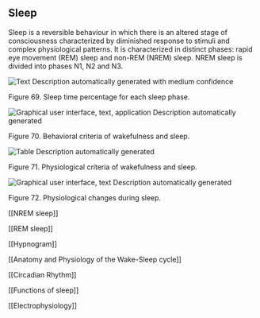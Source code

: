 ## Sleep

Sleep is a reversible behaviour in which there is an altered stage of consciousness characterized by diminished response to stimuli and complex physiological patterns. It is characterized in distinct phases: rapid eye movement (REM) sleep and non-REM (NREM) sleep. NREM sleep is divided into phases N1, N2 and N3.

![Text  Description automatically generated with medium confidence](<2 - Source Material/Masters/attachments/Text  Description automatically generated with medium confidence.png>)

Figure 69. Sleep time percentage for each sleep phase.

![Graphical user interface, text, application  Description automatically generated](<2 - Source Material/Masters/attachments/Graphical user interface text application  Description automatically generated.png>)

Figure 70. Behavioral criteria of wakefulness and sleep.

![Table  Description automatically generated](<2 - Source Material/Masters/attachments/Table  Description automatically generated.png>)

Figure 71. Physiological criteria of wakefulness and sleep.

![Graphical user interface, text  Description automatically generated](<2 - Source Material/Masters/attachments/Graphical user interface text  Description automatically generated.png>)

Figure 72. Physiological changes during sleep.

[[NREM sleep]]

[[REM sleep]]

[[Hypnogram]]

[[Anatomy and Physiology of the Wake-Sleep cycle]]

[[Circadian Rhythm]]

[[Functions of sleep]]

[[Electrophysiology]]